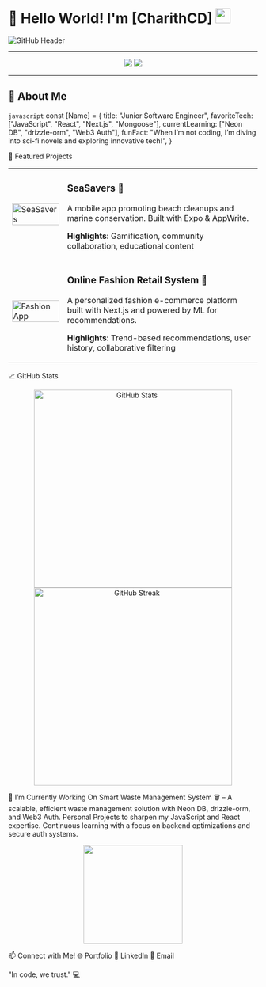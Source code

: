 # 👋 Hello World! I'm **[CharithCD]** <img src="https://media.giphy.com/media/hvRJCLFzcasrR4ia7z/giphy.gif" width="30px">

![GitHub Header](https://your-image-link.com/header-image.png) <!-- Add a cool header image -->

---

<p align="center">
  <a href="https://github.com/yourusername"><img src="https://img.shields.io/github/followers/yourusername?label=Follow&style=social"></a>
  <a href="mailto:your.email@example.com"><img src="https://img.shields.io/badge/Email-%23D14836.svg?style=flat&logo=gmail&logoColor=white"></a>
</p>

---

## 🚀 About Me

```javascript```
const [Name] = {
  title: "Junior Software Engineer",
  favoriteTech: ["JavaScript", "React", "Next.js", "Mongoose"],
  currentLearning: ["Neon DB", "drizzle-orm", "Web3 Auth"],
  funFact: "When I’m not coding, I’m diving into sci-fi novels and exploring innovative tech!",
}

🌟 Featured Projects
<table> <tr> <td> <img src="https://your-image-link.com/seasavers.gif" width="100%" alt="SeaSavers" /> </td> <td> <h3>SeaSavers 🌊</h3> <p>A mobile app promoting beach cleanups and marine conservation. Built with Expo & AppWrite.</p> <p><strong>Highlights:</strong> Gamification, community collaboration, educational content</p> </td> </tr> <tr> <td> <img src="https://your-image-link.com/fashion.gif" width="100%" alt="Fashion App" /> </td> <td> <h3>Online Fashion Retail System 👗</h3> <p>A personalized fashion e-commerce platform built with Next.js and powered by ML for recommendations.</p> <p><strong>Highlights:</strong> Trend-based recommendations, user history, collaborative filtering</p> </td> </tr> </table>

📈 GitHub Stats
<p align="center"> <img src="https://github-readme-stats.vercel.app/api?username=CharithCD&show_icons=true&theme=radical" width="400" alt="GitHub Stats" /> <img src="https://github-readme-streak-stats.herokuapp.com/?user=yourusername&theme=radical" width="400" alt="GitHub Streak" /> </p>
🌱 I’m Currently Working On
Smart Waste Management System 🗑 – A scalable, efficient waste management solution with Neon DB, drizzle-orm, and Web3 Auth.
Personal Projects to sharpen my JavaScript and React expertise.
Continuous learning with a focus on backend optimizations and secure auth systems.
<p align="center"> <img src="https://media.giphy.com/media/l0HlSNOxJB956qwfK/giphy.gif" width="200px"> </p>

📫 Connect with Me!
🌐 Portfolio
💼 LinkedIn
📧 Email

"In code, we trust." 💻
